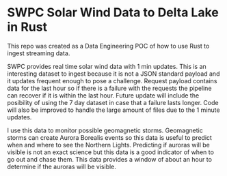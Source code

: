# SWPC Solar Wind Data to Delta Lake in Rust
This repo was created as a Data Engineering POC of how to use Rust to ingest streaming data. 

SWPC provides real time solar wind data with 1 min updates. This is an interesting dataset to ingest because it is not a JSON standard payload and it updates frequent enough to pose a challenge. Request payload contains data for the last hour so if there is a failure with the requests the pipeline can recover if it is within the last hour. Future update will include the posibility of using the 7 day dataset in case that a failure lasts longer. Code will also be improved to handle the large amount of files due to the 1 minute updates.

I use this data to monitor possible geomagnetic storms. Geomagnetic storms can create Aurora Borealis events so this data is useful to predict when and where to see the Northern Lights. Predicting if auroras will be visible is not an exact science but this data is a good indicator of when to go out and chase them. This data provides a window of about an hour to determine if the auroras will be visible.